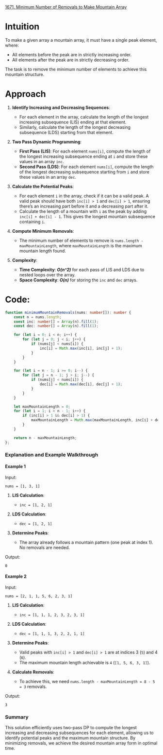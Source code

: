 [1671. Minimum Number of Removals to Make Mountain Array](https://leetcode.com/problems/minimum-number-of-removals-to-make-mountain-array/)

# Intuition

To make a given array a mountain array, it must have a single peak element, where:
- All elements before the peak are in strictly increasing order.
- All elements after the peak are in strictly decreasing order.

The task is to remove the minimum number of elements to achieve this mountain structure.

# Approach

1. **Identify Increasing and Decreasing Sequences**:
   - For each element in the array, calculate the length of the longest increasing subsequence (LIS) ending at that element.
   - Similarly, calculate the length of the longest decreasing subsequence (LDS) starting from that element.

2. **Two Pass Dynamic Programming**:
   - **First Pass (LIS)**: For each element `nums[i]`, compute the length of the longest increasing subsequence ending at `i` and store these values in an array `inc`.
   - **Second Pass (LDS)**: For each element `nums[i]`, compute the length of the longest decreasing subsequence starting from `i` and store these values in an array `dec`.

3. **Calculate the Potential Peaks**:
   - For each element `i` in the array, check if it can be a valid peak. A valid peak should have both `inc[i] > 1` and `dec[i] > 1`, ensuring there’s an increasing part before it and a decreasing part after it.
   - Calculate the length of a mountain with `i` as the peak by adding `inc[i] + dec[i] - 1`. This gives the longest mountain subsequence containing `i`.

4. **Compute Minimum Removals**:
   - The minimum number of elements to remove is `nums.length - maxMountainLength`, where `maxMountainLength` is the maximum mountain length found.

5. **Complexity**:
   - **Time Complexity**: ***O(n^2)*** for each pass of LIS and LDS due to nested loops over the array.
   - **Space Complexity**: ***O(n)*** for storing the `inc` and `dec` arrays.

# Code:

```typescript
function minimumMountainRemovals(nums: number[]): number {
    const n = nums.length;
    const inc: number[] = Array(n).fill(1);
    const dec: number[] = Array(n).fill(1);

    for (let i = 0; i < n; i++) {
        for (let j = 0; j < i; j++) {
            if (nums[j] < nums[i]) {
                inc[i] = Math.max(inc[i], inc[j] + 1);
            }
        }
    }

    for (let i = n - 1; i >= 0; i--) {
        for (let j = n - 1; j > i; j--) {
            if (nums[j] < nums[i]) {
                dec[i] = Math.max(dec[i], dec[j] + 1);
            }
        }
    }

    let maxMountainLength = 0;
    for (let i = 1; i < n - 1; i++) {
        if (inc[i] > 1 && dec[i] > 1) {
            maxMountainLength = Math.max(maxMountainLength, inc[i] + dec[i] - 1);
        }
    }

    return n - maxMountainLength;
};

```

### Explanation and Example Walkthrough

#### Example 1

Input:
```plaintext
nums = [1, 3, 1]
```

1. **LIS Calculation**:
   - `inc = [1, 2, 1]`

2. **LDS Calculation**:
   - `dec = [1, 2, 1]`

3. **Determine Peaks**:
   - The array already follows a mountain pattern (one peak at index 1). No removals are needed.

Output:
```plaintext
0
```

#### Example 2

Input:
```plaintext
nums = [2, 1, 1, 5, 6, 2, 3, 1]
```

1. **LIS Calculation**:
   - `inc = [1, 1, 1, 2, 3, 2, 3, 1]`

2. **LDS Calculation**:
   - `dec = [1, 1, 1, 3, 2, 2, 1, 1]`

3. **Determine Peaks**:
   - Valid peaks with `inc[i] > 1` and `dec[i] > 1` are at indices 3 (`5`) and 4 (`6`).
   - The maximum mountain length achievable is `4` (`[1, 5, 6, 3, 1]`).

4. **Calculate Removals**:
   - To achieve this, we need `nums.length - maxMountainLength = 8 - 5 = 3` removals.

Output:
```plaintext
3
```

### Summary

This solution efficiently uses two-pass DP to compute the longest increasing and decreasing subsequences for each element, allowing us to identify potential peaks and the maximum mountain structure. By minimizing removals, we achieve the desired mountain array form in optimal time.